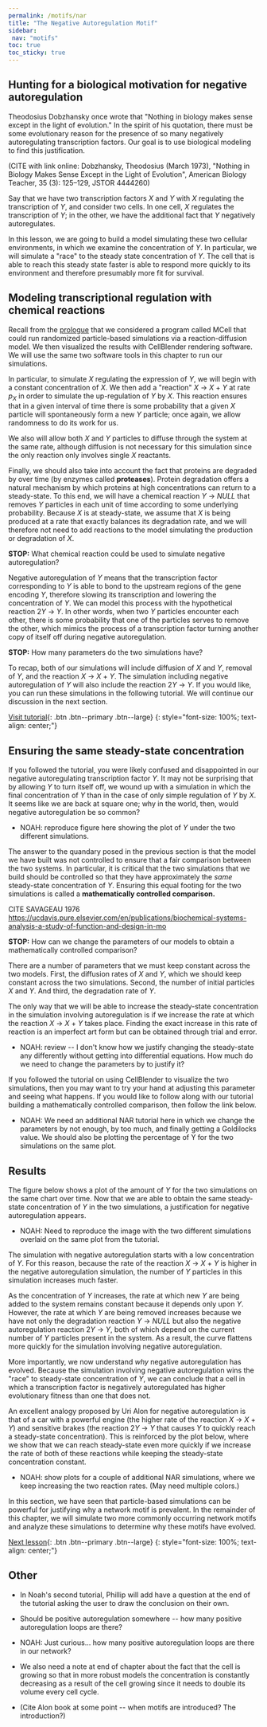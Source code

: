 ```yaml
---
permalink: /motifs/nar
title: "The Negative Autoregulation Motif"
sidebar:
 nav: "motifs"
toc: true
toc_sticky: true
---
```


## Hunting for a biological motivation for negative autoregulation

Theodosius Dobzhansky once wrote that "Nothing in biology makes sense except in the light of evolution." In the spirit of his quotation, there must be some evolutionary reason for the presence of so many negatively autoregulating transcription factors. Our goal is to use biological modeling to find this justification.

(CITE with link online:  Dobzhansky, Theodosius (March 1973), "Nothing in Biology Makes Sense Except in the Light of Evolution", American Biology Teacher, 35 (3): 125–129, JSTOR 4444260)

Say that we have two transcription factors *X* and *Y* with *X* regulating the transcription of *Y*, and consider two cells. In one cell, *X* regulates the transcription of *Y*; in the other, we have the additional fact that *Y* negatively autoregulates.

In this lesson, we are going to build a model simulating these two cellular environments, in which we examine the concentration of *Y*. In particular, we will simulate a "race" to the steady state concentration of *Y*. The cell that is able to reach this steady state faster is able to respond more quickly to its environment and therefore presumably more fit for survival.

## Modeling transcriptional regulation with chemical reactions

Recall from the [prologue](prologue) that we considered a program called MCell that could run randomized particle-based simulations via a reaction-diffusion model. We then visualized the results with CellBlender rendering software. We will use the same two software tools in this chapter to run our simulations.

In particular, to simulate *X* regulating the expression of *Y*, we will begin with a constant concentration of *X*. We then add a "reaction" *X* → *X* + *Y* at rate *p*<sub>*X*</sub> in order to simulate the up-regulation of *Y* by *X*. This reaction ensures that in a given interval of time there is some probability that a given *X* particle will spontaneously form a new *Y* particle; once again, we allow randomness to do its work for us.

We also will allow both *X* and *Y* particles to diffuse through the system at the same rate, although diffusion is not necessary for this simulation since the only reaction only involves single *X* reactants.

Finally, we should also take into account the fact that proteins are degraded by over time (by enzymes called **proteases**). Protein degradation offers a natural mechanism by which proteins at high concentrations can return to a steady-state. To this end, we will have a chemical reaction *Y* → *NULL* that removes *Y* particles in each unit of time according to some underlying probability. Because *X* is at steady-state, we assume that *X* is being produced at a rate that exactly balances its degradation rate, and we will therefore not need to add reactions to the model simulating the production or degradation of *X*.

**STOP:** What chemical reaction could be used to simulate negative autoregulation?

Negative autoregulation of *Y* means that the transcription factor corresponding to *Y* is able to bond to the upstream regions of the gene encoding *Y*, therefore slowing its transcription and lowering the concentration of *Y*. We can model this process with the hypothetical reaction 2*Y* → *Y*. In other words, when two *Y* particles encounter each other, there is some probability that one of the particles serves to remove the other, which mimics the process of a transcription factor turning another copy of itself off during negative autoregulation.

**STOP:** How many parameters do the two simulations have?

To recap, both of our simulations will include diffusion of *X* and *Y*, removal of *Y*, and the reaction *X* → *X* + *Y*. The simulation including negative autoregulation of *Y* will also include the reaction 2*Y* → *Y*. If you would like, you can run these simulations in the following tutorial. We will continue our discussion in the next section.

[Visit tutorial](tutorial_nar){: .btn .btn--primary .btn--large}
{: style="font-size: 100%; text-align: center;"}

## Ensuring the same steady-state concentration

If you followed the tutorial, you were likely confused and disappointed in our negative autoregulating transcription factor *Y*. It may not be surprising that by allowing *Y* to turn itself off, we wound up with a simulation in which the final concentration of *Y* than in the case of only simple regulation of *Y* by *X*. It seems like we are back at square one; why in the world, then, would negative autoregulation be so common?

* NOAH: reproduce figure here showing the plot of *Y* under the two different simulations.

The answer to the quandary posed in the previous section is that the model we have built was not controlled to ensure that a fair comparison between the two systems. In particular, it is critical that the two simulations that we build should be controlled so that they have approximately the *same* steady-state concentration of *Y*. Ensuring this equal footing for the two simulations is called a **mathematically controlled comparison.**

CITE SAVAGEAU 1976 https://ucdavis.pure.elsevier.com/en/publications/biochemical-systems-analysis-a-study-of-function-and-design-in-mo

**STOP:** How can we change the parameters of our models to obtain a mathematically controlled comparison?

There are a number of parameters that we must keep constant across the two models. First, the diffusion rates of *X* and *Y*, which we should keep constant across the two simulations. Second, the number of initial particles *X* and *Y*. And third, the degradation rate of *Y*.

The only way that we will be able to increase the steady-state concentration in the simulation involving autoregulation is if we increase the rate at which the reaction *X* → *X* + *Y* takes place. Finding the exact increase in this rate of reaction is an imperfect art form but can be obtained through trial and error.

* NOAH: review -- I don't know how we justify changing the steady-state any differently without getting into differential equations. How much do we need to change the parameters by to justify it?

If you followed the tutorial on using CellBlender to visualize the two simulations, then you may want to try your hand at adjusting this parameter and seeing what happens. If you would like to follow along with our tutorial building a mathematically controlled comparison, then follow the link below.

* NOAH: We need an additional NAR tutorial here in which we change the parameters by not enough, by too much, and finally getting a Goldilocks value. We should also be plotting the percentage of Y for the two simulations on the same plot.

## Results

The figure below shows a plot of the amount of *Y* for the two simulations on the same chart over time. Now that we are able to obtain the same steady-state concentration of *Y* in the two simulations, a justification for negative autoregulation appears.

* NOAH: Need to reproduce the image with the two different simulations overlaid on the same plot from the tutorial.

The simulation with negative autoregulation starts with a low concentration of *Y*. For this reason, because the rate of the reaction *X* → *X* + *Y* is higher in the negative autoregulation simulation, the number of *Y* particles in this simulation increases much faster.

As the concentration of *Y* increases, the rate at which new *Y* are being added to the system remains constant because it depends only upon *Y*. However, the rate at which *Y* are being removed increases because we have not only the degradation reaction *Y* → *NULL* but also the negative autoregulation reaction 2*Y* → *Y*, both of which depend on the current number of *Y* particles present in the system. As a result, the curve flattens more quickly for the simulation involving negative autoregulation.

More importantly, we now understand *why* negative autoregulation has evolved. Because the simulation involving negative autoregulation wins the "race" to steady-state concentration of *Y*, we can conclude that a cell in which a transcription factor is negatively autoregulated has higher evolutionary fitness than one that does not.

An excellent analogy proposed by Uri Alon for negative autoregulation is that of a car with a powerful engine (the higher rate of the reaction *X* → *X* + *Y*) and sensitive brakes (the reaction 2*Y* → *Y* that causes *Y* to quickly reach a steady-state concentration). This is reinforced by the plot below, where we show that we can reach steady-state even more quickly if we increase the rate of both of these reactions while keeping the steady-state concentration constant.

* NOAH: show plots for a couple of additional NAR simulations, where we keep increasing the two reaction rates. (May need multiple colors.)

In this section, we have seen that particle-based simulations can be powerful for justifying why a network motif is prevalent. In the remainder of this chapter, we will simulate two more commonly occurring network motifs and analyze these simulations to determine why these motifs have evolved.

[Next lesson](feed){: .btn .btn--primary .btn--large}
{: style="font-size: 100%; text-align: center;"}

## Other
* In Noah's second tutorial, Phillip will add have a question at the end of the tutorial asking the user to draw the conclusion on their own.

* Should be positive autoregulation somewhere -- how many positive autoregulation loops are there?

* NOAH: Just curious... how many positive autoregulation loops are there in our network?

* We also need a note at end of chapter about the fact that the cell is growing so that in more robust models the concentration is constantly decreasing as a result of the cell growing since it needs to double its volume every cell cycle.

* (Cite Alon book at some point -- when motifs are introduced? The introduction?)
